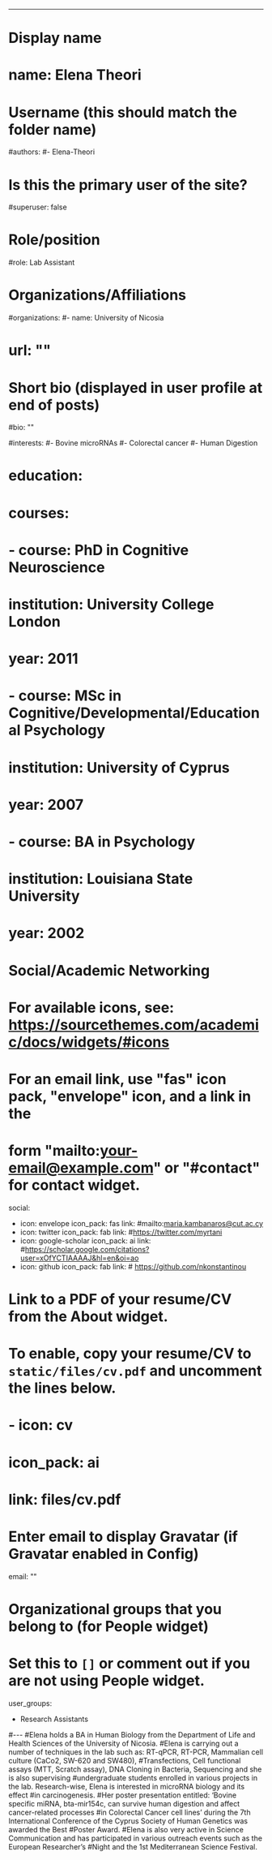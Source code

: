---
# Display name
# name: Elena Theori

# Username (this should match the folder name)
#authors:
#- Elena-Theori

# Is this the primary user of the site?
#superuser: false

# Role/position
#role: Lab Assistant

# Organizations/Affiliations
#organizations:
#- name: University of Nicosia
#  url: ""

# Short bio (displayed in user profile at end of posts)
#bio: ""

#interests:
#- Bovine microRNAs
#- Colorectal cancer
#- Human Digestion


# education:
#  courses:
#  - course: PhD in Cognitive Neuroscience
#    institution: University College London
#    year: 2011
#  - course: MSc in Cognitive/Developmental/Educational Psychology
#    institution: University of Cyprus
#    year: 2007
#  - course: BA in Psychology
#    institution: Louisiana State University
#    year: 2002

# Social/Academic Networking
# For available icons, see: https://sourcethemes.com/academic/docs/widgets/#icons
#   For an email link, use "fas" icon pack, "envelope" icon, and a link in the
#   form "mailto:your-email@example.com" or "#contact" for contact widget.
social:
- icon: envelope
  icon_pack: fas
  link: #mailto:maria.kambanaros@cut.ac.cy
- icon: twitter
  icon_pack: fab
  link: #https://twitter.com/myrtani 
- icon: google-scholar
  icon_pack: ai
  link: #https://scholar.google.com/citations?user=xOfYCTIAAAAJ&hl=en&oi=ao
- icon: github
  icon_pack: fab
  link: # https://github.com/nkonstantinou
# Link to a PDF of your resume/CV from the About widget.
# To enable, copy your resume/CV to `static/files/cv.pdf` and uncomment the lines below.  
# - icon: cv
#   icon_pack: ai
#   link: files/cv.pdf

# Enter email to display Gravatar (if Gravatar enabled in Config)
email: ""
  
# Organizational groups that you belong to (for People widget)
#   Set this to `[]` or comment out if you are not using People widget.  
user_groups:
- Research Assistants

#---
#Elena holds a BA in Human Biology from the Department of Life and Health Sciences of the University of Nicosia. 
#Elena is carrying out a number of techniques in the lab such as: RT-qPCR, RT-PCR, Mammalian cell culture (CaCo2, SW-620 and SW480), #Transfections, Cell functional assays (MTT, Scratch assay), DNA Cloning in Bacteria, Sequencing and she is also supervising #undergraduate students enrolled in various projects in the lab. Research-wise, Elena is interested in microRNA biology and its effect #in carcinogenesis. 
#Her poster presentation entitled: ‘Bovine specific miRNA, bta-mir154c, can survive human digestion and affect cancer-related processes #in Colorectal Cancer cell lines’ during the 7th International Conference of the Cyprus Society of Human Genetics was awarded the Best #Poster Award. 
#Elena is also very active in Science Communication and has participated in various outreach events such as the European Researcher’s #Night and the 1st Mediterranean Science Festival.
